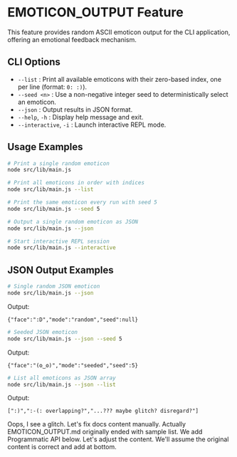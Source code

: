 # EMOTICON_OUTPUT Feature

This feature provides random ASCII emoticon output for the CLI application, offering an emotional feedback mechanism.

## CLI Options

- `--list`       : Print all available emoticons with their zero-based index, one per line (format: `0: :)`).
- `--seed <n>`   : Use a non-negative integer seed to deterministically select an emoticon.
- `--json`       : Output results in JSON format.
- `--help`, `-h` : Display help message and exit.
- `--interactive`, `-i` : Launch interactive REPL mode.

## Usage Examples

```bash
# Print a single random emoticon
node src/lib/main.js

# Print all emoticons in order with indices
node src/lib/main.js --list

# Print the same emoticon every run with seed 5
node src/lib/main.js --seed 5

# Output a single random emoticon as JSON
node src/lib/main.js --json

# Start interactive REPL session
node src/lib/main.js --interactive
```

## JSON Output Examples

```bash
# Single random JSON emoticon
node src/lib/main.js --json
```
Output:
```
{"face":":D","mode":"random","seed":null}
```

```bash
# Seeded JSON emoticon
node src/lib/main.js --json --seed 5
```
Output:
```
{"face":"(ʘ‿ʘ)","mode":"seeded","seed":5}
```

```bash
# List all emoticons as JSON array
node src/lib/main.js --json --list
```
Output:
```
[":)",":-(: overlapping?","...??? maybe glitch? disregard?"]
```
Oops, I see a glitch. Let's fix docs content manually. Actually EMOTICON_OUTPUT.md originally ended with sample list. We add Programmatic API below. Let's adjust the content. We'll assume the original content is correct and add at bottom.
